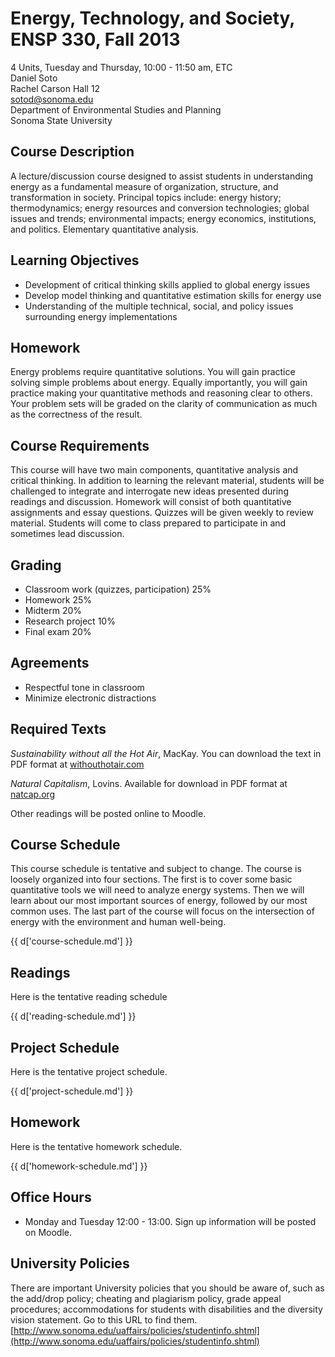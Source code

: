 # Energy, Technology, and Society, ENSP 330, Fall 2013

4 Units, Tuesday and Thursday, 10:00 - 11:50 am, ETC <br />
Daniel Soto <br />
Rachel Carson Hall 12 <br />
sotod@sonoma.edu <br />
Department of Environmental Studies and Planning <br />
Sonoma State University <br />

<!--
syllabus guidelines:
http://www.sonoma.edu/uaffairs/policies/courseoutline.htm

to create html file:
pandoc -s % -c soto.css -o %:r.html
-->


## Course Description

A lecture/discussion course designed to assist students in understanding
energy as a fundamental measure of organization, structure, and
transformation in society.  Principal topics include: energy history;
thermodynamics; energy resources and conversion technologies; global
issues and trends; environmental impacts; energy economics,
institutions, and politics.  Elementary quantitative analysis.


## Learning Objectives
- Development of critical thinking skills applied to global energy issues
- Develop model thinking and quantitative estimation skills for energy use
- Understanding of the multiple technical, social, and policy issues
  surrounding energy implementations

## Homework
Energy problems require quantitative solutions.  You will gain practice
solving simple problems about energy.  Equally importantly, you will gain
practice making your quantitative methods and reasoning clear to others.
Your problem sets will be graded on the clarity of communication as much as the
correctness of the result.

## Course Requirements
This course will have two main components, quantitative analysis and
critical thinking. In addition to learning the relevant material,
students will be challenged to integrate and interrogate new ideas
presented during readings and discussion.
Homework will consist of both quantitative assignments and essay
questions.
Quizzes will be given weekly to review material.
Students will come to class prepared to participate in and sometimes
lead discussion.


## Grading
- Classroom work (quizzes, participation) 25%
- Homework 25%
- Midterm 20%
- Research project 10%
- Final exam 20%


## Agreements
- Respectful tone in classroom
- Minimize electronic distractions


## Required Texts

*Sustainability without all the Hot Air*, MacKay.
You can download the text in PDF format at
[withouthotair.com](http://www.withouthotair.com)

*Natural Capitalism*, Lovins.
Available for download in PDF format at
[natcap.org](http://www.natcap.org/)

Other readings will be posted online to Moodle.


## Course Schedule

This course schedule is tentative and subject to change.
The course is loosely organized into four sections.  The first is to
cover some basic quantitative tools we will need to analyze energy
systems.  Then we will learn about our most important sources of energy,
followed by our most common uses.  The last part of the course will
focus on the intersection of energy with the environment and human
well-being.

{{ d['course-schedule.md'] }}

## Readings

Here is the tentative reading schedule

{{ d['reading-schedule.md'] }}

## Project Schedule

Here is the tentative project schedule.

{{ d['project-schedule.md'] }}

## Homework

Here is the tentative homework schedule.

{{ d['homework-schedule.md'] }}



## Office Hours
- Monday and Tuesday 12:00 - 13:00.  Sign up information will be posted
  on Moodle.

## University Policies

There are important University policies that you should be aware of,
such as the add/drop policy; cheating and plagiarism policy, grade
appeal procedures; accommodations for students with disabilities and the
diversity vision statement.  Go to this URL to find them.
[http://www.sonoma.edu/uaffairs/policies/studentinfo.shtml](http://www.sonoma.edu/uaffairs/policies/studentinfo.shtml)
